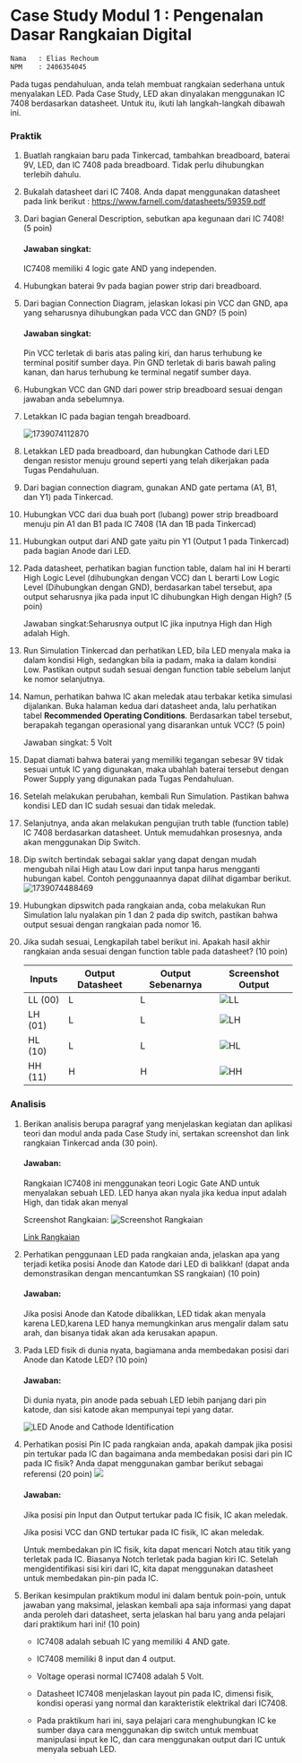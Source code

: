 # Case Study Modul 1 : Pengenalan Dasar Rangkaian Digital

```txt
Nama   : Elias Rechoum
NPM    : 2406354045
```

Pada tugas pendahuluan, anda telah membuat rangkaian sederhana untuk menyalakan LED. Pada Case Study, LED akan dinyalakan menggunakan IC 7408 berdasarkan datasheet. Untuk itu, ikuti lah langkah-langkah dibawah ini.


### Praktik

1. Buatlah rangkaian baru pada Tinkercad, tambahkan breadboard, baterai 9V, LED, dan IC 7408 pada breadboard. Tidak perlu dihubungkan terlebih dahulu.
2. Bukalah datasheet dari IC 7408. Anda dapat menggunakan datasheet pada link berikut : https://www.farnell.com/datasheets/59359.pdf
3. Dari bagian General Description, sebutkan apa kegunaan dari IC 7408! (5 poin)
   #### Jawaban singkat: 
   
   IC7408 memiliki 4 logic gate AND yang independen.
4. Hubungkan baterai 9v pada bagian power strip dari breadboard.
5. Dari bagian Connection Diagram, jelaskan lokasi pin VCC dan GND, apa yang seharusnya dihubungkan pada VCC dan GND? (5 poin)

   #### Jawaban singkat: 

   Pin VCC terletak di baris atas paling kiri, dan harus terhubung ke terminal positif sumber daya. Pin GND terletak di baris bawah paling kanan, dan harus terhubung ke terminal negatif sumber daya.
6. Hubungkan VCC dan GND dari power strip breadboard sesuai dengan jawaban anda sebelumnya.
7. Letakkan IC pada bagian tengah breadboard.

   ![1739074112870](https://raw.githubusercontent.com/lebit-L1X/FileDigilab/refs/heads/main/Screenshot%202025-02-09%20110717.png)
8. Letakkan LED pada breadboard, dan hubungkan Cathode dari LED dengan resistor menuju ground seperti yang telah dikerjakan pada Tugas Pendahuluan.
9. Dari bagian connection diagram, gunakan AND gate pertama (A1, B1, dan Y1) pada Tinkercad.
10. Hubungkan VCC dari dua buah port (lubang) power strip breadboard menuju pin A1 dan B1 pada IC 7408 (1A dan 1B pada Tinkercad)
11. Hubungkan output dari AND gate yaitu pin Y1 (Output 1 pada Tinkercad) pada bagian Anode dari LED.
12. Pada datasheet, perhatikan bagian function table, dalam hal ini H berarti High Logic Level (dihubungkan dengan VCC) dan L berarti Low Logic Level (Dihubungkan dengan GND), berdasarkan tabel tersebut, apa output seharusnya jika pada input IC dihubungkan High dengan High? (5 poin)

    Jawaban singkat:Seharusnya output IC jika inputnya High dan High adalah High.
13. Run Simulation Tinkercad dan perhatikan LED, bila LED menyala maka ia dalam kondisi High, sedangkan bila ia padam, maka ia dalam kondisi Low. Pastikan output sudah sesuai dengan function table sebelum lanjut ke nomor selanjutnya.
14. Namun, perhatikan bahwa IC akan meledak atau terbakar ketika simulasi dijalankan. Buka halaman kedua dari datasheet anda, lalu perhatikan tabel **Recommended Operating Conditions**. Berdasarkan tabel tersebut, berapakah tegangan operasional yang disarankan untuk VCC? (5 poin)

    Jawaban singkat: 5 Volt
15. Dapat diamati bahwa baterai yang memiliki tegangan sebesar 9V tidak sesuai untuk IC yang digunakan, maka ubahlah baterai tersebut dengan Power Supply yang digunakan pada Tugas Pendahuluan.
16. Setelah melakukan perubahan, kembali Run Simulation. Pastikan bahwa kondisi LED dan IC sudah sesuai dan tidak meledak.
17. Selanjutnya, anda akan melakukan pengujian truth table (function table) IC 7408 berdasarkan datasheet. Untuk memudahkan prosesnya, anda akan menggunakan Dip Switch.
18. Dip switch bertindak sebagai saklar yang dapat dengan mudah mengubah nilai High atau Low dari input tanpa harus mengganti hubungan kabel. Contoh penggunaannya dapat dilihat digambar berikut.
    ![1739074488469](https://raw.githubusercontent.com/lebit-L1X/FileDigilab/refs/heads/main/Screenshot%202025-02-09%20111443.png)
19. Hubungkan dipswitch pada rangkaian anda, coba melakukan Run Simulation lalu nyalakan pin 1 dan 2 pada dip switch, pastikan bahwa output sesuai dengan rangkaian pada nomor 16.
20. Jika sudah sesuai, Lengkapilah tabel berikut ini. Apakah hasil akhir rangkaian anda sesuai dengan function table pada datasheet? (10 poin)


    | Inputs  | Output Datasheet | Output Sebenarnya | Screenshot Output |
    | ------- | ---------------- | ----------------- | ----------------- |
    | LL (00) | L                | L               | ![LL](00.png)       |
    | LH (01) | L                | L               | ![LH](01.png)       |
    | HL (10) | L                | L               | ![HL](10.png)       |
    | HH (11) | H                | H               | ![HH](11.png)       |

### Analisis

1. Berikan analisis berupa paragraf yang menjelaskan kegiatan dan aplikasi teori dan modul anda pada Case Study ini, sertakan screenshot dan link rangkaian Tinkercad anda (30 poin).

   #### Jawaban:
   Rangkaian IC7408 ini menggunakan teori Logic Gate AND untuk menyalakan sebuah LED. LED hanya akan nyala jika kedua input adalah High, dan tidak akan menyal

   Screenshot Rangkaian:
   ![Screenshot Rangkaian](IC7408.png)

   [Link Rangkaian]("https://www.tinkercad.com/things/ai69f8TxL0T-modul-1-")

2. Perhatikan penggunaan LED pada rangkaian anda, jelaskan apa yang terjadi ketika posisi Anode dan Katode dari LED di balikkan! (dapat anda demonstrasikan dengan mencantumkan SS rangkaian) (10 poin)
   
   #### Jawaban:

   Jika posisi Anode dan Katode dibalikkan, LED tidak akan menyala karena LED,karena LED hanya memungkinkan arus mengalir dalam satu arah, dan bisanya tidak akan ada kerusakan apapun.
   
3. Pada LED fisik di dunia nyata, bagiamana anda membedakan posisi dari Anode dan Katode LED? (10 poin)
   
   #### Jawaban:

   Di dunia nyata, pin anode pada sebuah LED lebih panjang dari pin katode, dan sisi katode akan mempunyai tepi yang datar.

   ![LED Anode and Cathode Identification](LED.png)

4. Perhatikan posisi Pin IC pada rangkaian anda, apakah dampak jika posisi pin tertukar pada IC dan bagaimana anda membedakan posisi dari pin IC pada IC fisik? Anda dapat menggunakan gambar berikut sebagai referensi (20 poin)
   ![](https://raw.githubusercontent.com/lebit-L1X/FileDigilab/refs/heads/main/Screenshot%202025-02-09%20114500.png)

   #### Jawaban:
   Jika posisi pin Input dan Output tertukar pada IC fisik, IC akan meledak.

   Jika posisi VCC dan GND tertukar pada IC fisik, IC akan meledak.

   Untuk membedakan pin IC fisik, kita dapat mencari Notch atau titik yang terletak pada IC. Biasanya Notch terletak pada bagian kiri IC. Setelah mengidentifikasi sisi kiri dari IC, kita dapat menggunakan datasheet untuk membedakan pin-pin pada IC.
   
5. Berikan kesimpulan praktikum modul ini dalam bentuk poin-poin, untuk jawaban yang maksimal, jelaskan kembali apa saja informasi yang dapat anda peroleh dari datasheet, serta jelaskan hal baru yang anda pelajari dari praktikum hari ini! (10 poin)

   - IC7408 adalah sebuah IC yang memiliki 4 AND gate. 
   
   - IC7408 memiliki 8 input dan 4 output. 
   
   - Voltage operasi normal IC7408 adalah 5 Volt.

   - Datasheet IC7408 menjelaskan layout pin pada IC, dimensi fisik, kondisi operasi yang normal dan karakteristik elektrikal dari IC7408.

   - Pada praktikum hari ini, saya pelajari cara menghubungkan IC ke sumber daya cara menggunakan dip switch untuk membuat manipulasi input ke IC, dan cara menggunakan output dari IC untuk menyala sebuah LED.
